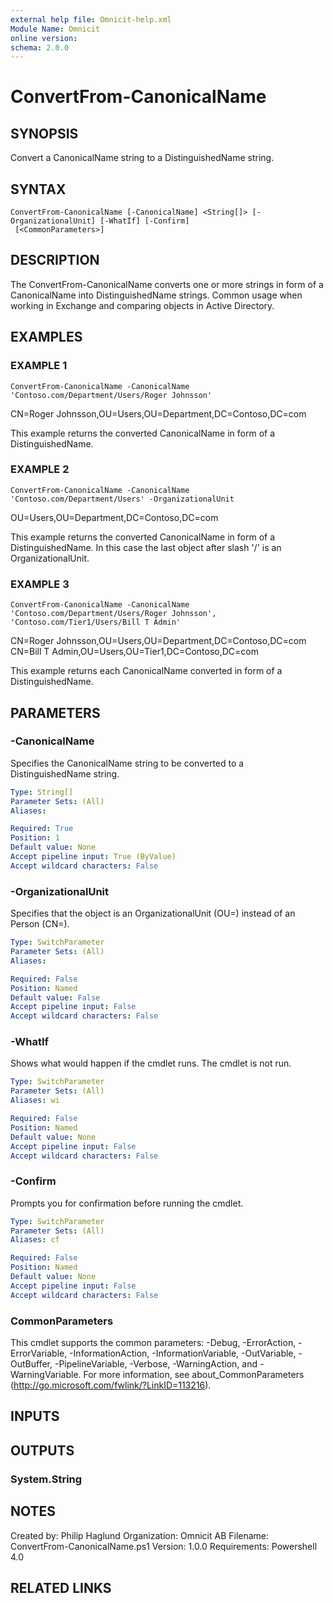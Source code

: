 ```yaml
---
external help file: Omnicit-help.xml
Module Name: Omnicit
online version:
schema: 2.0.0
---
```


# ConvertFrom-CanonicalName

## SYNOPSIS
Convert a CanonicalName string to a DistinguishedName string.

## SYNTAX

```
ConvertFrom-CanonicalName [-CanonicalName] <String[]> [-OrganizationalUnit] [-WhatIf] [-Confirm]
 [<CommonParameters>]
```

## DESCRIPTION
The ConvertFrom-CanonicalName converts one or more strings in form of a CanonicalName into DistinguishedName strings.
Common usage when working in Exchange and comparing objects in Active Directory.

## EXAMPLES

### EXAMPLE 1
```
ConvertFrom-CanonicalName -CanonicalName 'Contoso.com/Department/Users/Roger Johnsson'
```

CN=Roger Johnsson,OU=Users,OU=Department,DC=Contoso,DC=com

This example returns the converted CanonicalName in form of a DistinguishedName.

### EXAMPLE 2
```
ConvertFrom-CanonicalName -CanonicalName 'Contoso.com/Department/Users' -OrganizationalUnit
```

OU=Users,OU=Department,DC=Contoso,DC=com

This example returns the converted CanonicalName in form of a DistinguishedName.
In this case the last object after slash '/' is an OrganizationalUnit.

### EXAMPLE 3
```
ConvertFrom-CanonicalName -CanonicalName 'Contoso.com/Department/Users/Roger Johnsson', 'Contoso.com/Tier1/Users/Bill T Admin'
```

CN=Roger Johnsson,OU=Users,OU=Department,DC=Contoso,DC=com
CN=Bill T Admin,OU=Users,OU=Tier1,DC=Contoso,DC=com

This example returns each CanonicalName converted in form of a DistinguishedName.

## PARAMETERS

### -CanonicalName
Specifies the CanonicalName string to be converted to a DistinguishedName string.

```yaml
Type: String[]
Parameter Sets: (All)
Aliases:

Required: True
Position: 1
Default value: None
Accept pipeline input: True (ByValue)
Accept wildcard characters: False
```

### -OrganizationalUnit
Specifies that the object is an OrganizationalUnit (OU=) instead of an Person (CN=).

```yaml
Type: SwitchParameter
Parameter Sets: (All)
Aliases:

Required: False
Position: Named
Default value: False
Accept pipeline input: False
Accept wildcard characters: False
```

### -WhatIf
Shows what would happen if the cmdlet runs.
The cmdlet is not run.

```yaml
Type: SwitchParameter
Parameter Sets: (All)
Aliases: wi

Required: False
Position: Named
Default value: None
Accept pipeline input: False
Accept wildcard characters: False
```

### -Confirm
Prompts you for confirmation before running the cmdlet.

```yaml
Type: SwitchParameter
Parameter Sets: (All)
Aliases: cf

Required: False
Position: Named
Default value: None
Accept pipeline input: False
Accept wildcard characters: False
```

### CommonParameters
This cmdlet supports the common parameters: -Debug, -ErrorAction, -ErrorVariable, -InformationAction, -InformationVariable, -OutVariable, -OutBuffer, -PipelineVariable, -Verbose, -WarningAction, and -WarningVariable.
For more information, see about_CommonParameters (http://go.microsoft.com/fwlink/?LinkID=113216).

## INPUTS

## OUTPUTS

### System.String
## NOTES
Created by:     Philip Haglund
Organization:   Omnicit AB
Filename:       ConvertFrom-CanonicalName.ps1
Version:        1.0.0
Requirements:   Powershell 4.0

## RELATED LINKS
